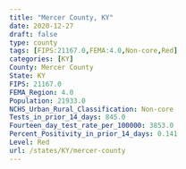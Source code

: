 ```yaml
---
title: "Mercer County, KY"
date: 2020-12-27
draft: false
type: county
tags: [FIPS:21167.0,FEMA:4.0,Non-core,Red]
categories: [KY]
County: Mercer County
State: KY
FIPS: 21167.0
FEMA_Region: 4.0
Population: 21933.0
NCHS_Urban_Rural_Classification: Non-core
Tests_in_prior_14_days: 845.0
Fourteen_day_test_rate_per_100000: 3853.0
Percent_Positivity_in_prior_14_days: 0.141
Level: Red
url: /states/KY/mercer-county
---
```



